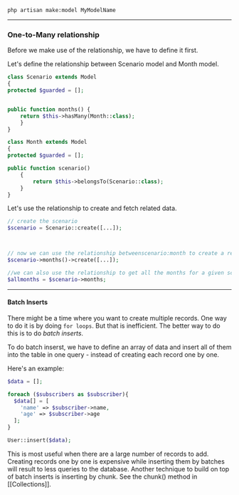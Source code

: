 `php artisan make:model MyModelName`

---
### One-to-Many relationship

Before we make use of the relationship, we have to  define it first. 

Let's define the relationship between Scenario model and Month model.
```php
class Scenario extends Model 
{
protected $guarded = [];


public function months() {
	return $this->hasMany(Month::class);
	}
}

```

```php
class Month extends Model
{
protected $guarded = [];

public function scenario()
	{
		return $this->belongsTo(Scenario::class);
	}
}
```

Let's use the relationship to create and fetch related data.
```php
// create the scenario
$scenario = Scenario::create([...]);



// now we can use the relationship betweenscenario:month to create a record for months
$scenario->months()->create([...]);

//we can also use the relationship to get all the months for a given scenario
$allmonths = $scenario->months;
```


---
#### Batch Inserts
There might be a time where you want to create multiple records. One way to do it is by doing `for loops`. But that is inefficient. The better way to do this is to do *batch inserts*. 

To do batch inserst, we have to define an array of data and insert all of them into the table in one query - instead of creating each record one by one. 

Here's an example:
```php
$data = [];

foreach ($subscribers as $subscriber){
  $data[] = [
    'name' => $subscriber->name,
    'age' => $subscriber->age
  ];
}

User::insert($data);
```
This is most useful when there are a large number of records to add. Creating records one by one is expensive while inserting them by batches will result to less queries to the database. 
Another technique to build on top of batch inserts is inserting by chunk. See the chunk() method in [[Collections]].